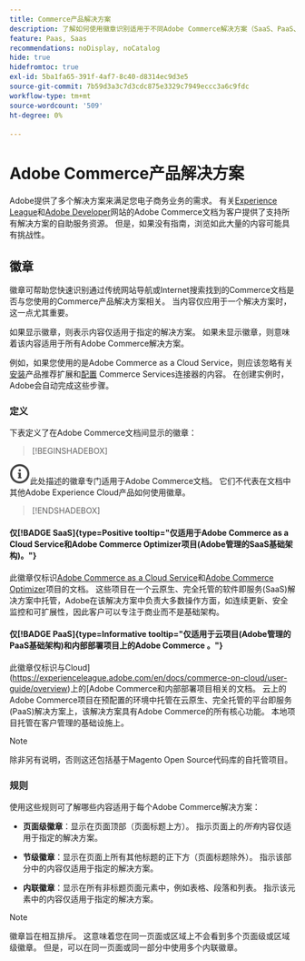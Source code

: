 ```yaml
---
title: Commerce产品解决方案
description: 了解如何使用徽章识别适用于不同Adobe Commerce解决方案（SaaS、PaaS、内部部署）的文档。
feature: Paas, Saas
recommendations: noDisplay, noCatalog
hide: true
hidefromtoc: true
exl-id: 5ba1fa65-391f-4af7-8c40-d8314ec9d3e5
source-git-commit: 7b59d3a3c7d3cdc875e3329c7949eccc3a6c9fdc
workflow-type: tm+mt
source-wordcount: '509'
ht-degree: 0%

---
```


# Adobe Commerce产品解决方案

Adobe提供了多个解决方案来满足您电子商务业务的需求。 有关[Experience League](https://experienceleague.adobe.com/en/docs/commerce)和[Adobe Developer](https://developer.adobe.com/commerce/docs/)网站的Adobe Commerce文档为客户提供了支持所有解决方案的自助服务资源。 但是，如果没有指南，浏览如此大量的内容可能具有挑战性。

## 徽章

徽章可帮助您快速识别通过传统网站导航或Internet搜索找到的Commerce文档是否与您使用的Commerce产品解决方案相关。 当内容仅应用于一个解决方案时，这一点尤其重要。

如果显示徽章，则表示内容仅适用于指定的解决方案。 如果未显示徽章，则意味着该内容适用于所有Adobe Commerce解决方案。

例如，如果您使用的是Adobe Commerce as a Cloud Service，则应该忽略有关[安装](../product-recommendations/install-configure.md#install-product-recommendations)产品推荐扩展和[配置](../product-recommendations/install-configure.md#configure-product-recommendations) Commerce Services连接器的内容。 在创建实例时，Adobe会自动完成这些步骤。

### 定义

下表定义了在Adobe Commerce文档间显示的徽章：

>[!BEGINSHADEBOX]

![信息](../cloud-service/assets/Smock_InfoOutline_18_N.svg)此处描述的徽章专门适用于Adobe Commerce文档。 它们不代表在文档中其他Adobe Experience Cloud产品如何使用徽章。

>[!ENDSHADEBOX]

#### 仅[!BADGE SaaS]{type=Positive tooltip="仅适用于Adobe Commerce as a Cloud Service和Adobe Commerce Optimizer项目(Adobe管理的SaaS基础架构)。"}

此徽章仅标识[Adobe Commerce as a Cloud Service](../cloud-service/overview.md)和[Adobe Commerce Optimizer](../optimizer/overview.md)项目的文档。 这些项目在一个云原生、完全托管的软件即服务(SaaS)解决方案中托管，Adobe在该解决方案中负责大多数操作方面，如连续更新、安全监控和可扩展性，因此客户可以专注于商业而不是基础架构。

#### 仅[!BADGE PaaS]{type=Informative tooltip="仅适用于云项目(Adobe管理的PaaS基础架构)和内部部署项目上的Adobe Commerce 。"}

此徽章仅标识与Cloud](https://experienceleague.adobe.com/en/docs/commerce-on-cloud/user-guide/overview)上的[Adobe Commerce和内部部署项目相关的文档。 云上的Adobe Commerce项目在预配置的环境中托管在云原生、完全托管的平台即服务(PaaS)解决方案上，该解决方案具有Adobe Commerce的所有核心功能。 本地项目托管在客户管理的基础设施上。

>[!NOTE]
>
>除非另有说明，否则这还包括基于Magento Open Source代码库的自托管项目。

### 规则

使用这些规则可了解哪些内容适用于每个Adobe Commerce解决方案：

- **页面级徽章**：显示在页面顶部（页面标题上方）。 指示页面上的&#x200B;_所有_&#x200B;内容仅适用于指定的解决方案。

- **节级徽章**：显示在页面上所有其他标题的正下方（页面标题除外）。 指示该部分中的内容仅适用于指定的解决方案。

- **内联徽章**：显示在所有非标题页面元素中，例如表格、段落和列表。 指示该元素中的内容仅适用于指定的解决方案。

>[!NOTE]
>
>徽章旨在相互排斥。 这意味着您在同一页面或区域上不会看到多个页面级或区域级徽章。 但是，可以在同一页面或同一部分中使用多个内联徽章。
